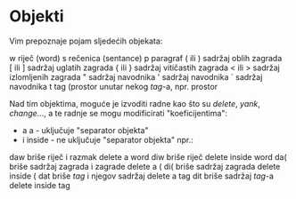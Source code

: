 # Objekti

Vim prepoznaje pojam sljedećih objekata:

w               riječ (word)
s               rečenica (sentance)
p               paragraf
( ili )         sadržaj oblih zagrada         
[ ili ]         sadržaj uglatih zagrada
{ ili }         sadržaj vitičastih zagrada
< ili >         sadržaj izlomljenih zagrada
"               sadržaj navodnika
'               sadržaj navodnika
`               sadržaj navodnika
t               tag (prostor unutar nekog *tag*-a, npr. <primjer>prostor</primjer>

Nad tim objektima, moguće je izvoditi radne kao što su *delete*, *yank*, *change*..., a te radnje se mogu modificirati "koeficijentima":
* a             a - uključuje "separator objekta"
* i             inside - ne uključuje "separator objekta"
npr.:

daw             briše riječ i razmak                    delete a word
diw             briše riječ                             delete inside word
da(             briše sadržaj zagrada i zagrade         delete a (
di(             briše sadržaj zagrada                   delete inside (
dat             briše *tag* i njegov sadržaj            delete a tag
dit             briše sadržaj *tag*-a                   delete inside tag
